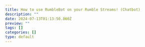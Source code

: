 ```yaml
---
title: How to use RumbleBot on your Rumble Streams! (Chatbot)
description: ""
date: 2024-07-13T01:13:50.860Z
preview: ""
tags: []
categories: []
type: default
---
```

